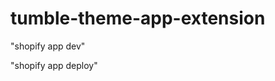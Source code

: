 # tumble-theme-app-extension

<!-- Preview your theme app extension command-->

"shopify app dev"

<!-- Deploy and release the extension command-->

"shopify app deploy"